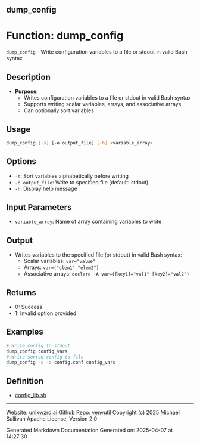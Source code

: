 ## dump_config
# Function: dump_config
`dump_config` - Write configuration variables to a file or stdout in valid Bash syntax
## Description
- **Purpose**: 
  - Writes configuration variables to a file or stdout in valid Bash syntax
  - Supports writing scalar variables, arrays, and associative arrays
  - Can optionally sort variables
## Usage
  ```bash
  dump_config [-s] [-o output_file] [-h] <variable_array>
  ```
## Options
  - `-s`: Sort variables alphabetically before writing
  - `-o output_file`: Write to specified file (default: stdout)
  - `-h`: Display help message
## Input Parameters
  - `variable_array`: Name of array containing variables to write
## Output
  - Writes variables to the specified file (or stdout) in valid Bash syntax:
    - Scalar variables: `var="value"`
    - Arrays: `var=("elem1" "elem2")`
    - Associative arrays: `declare -A var=([key1]="val1" [key2]="val2")`
## Returns
  - 0: Success
  - 1: Invalid option provided
## Examples
  ```bash
  # Write config to stdout
  dump_config config_vars
  # Write sorted config to file
  dump_config -s -o config.conf config_vars
  ```

## Definition 

* [config_lib.sh](../config_lib_sh.md)
---

Website: [unixwzrd.ai](https://unixwzrd.ai)
Github Repo: [venvutil](https://github.com/unixwzrd/venvutil)
Copyright (c) 2025 Michael Sullivan
Apache License, Version 2.0

Generated Markdown Documentation
Generated on: 2025-04-07 at 14:27:30
